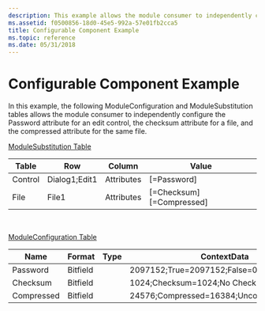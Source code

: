 ```yaml
---
description: This example allows the module consumer to independently configure an edit control, the checksum attribute, and the compressed attribute.
ms.assetid: f0500856-18d0-45e5-992a-57e01fb2cca5
title: Configurable Component Example
ms.topic: reference
ms.date: 05/31/2018
---
```


# Configurable Component Example

In this example, the following ModuleConfiguration and ModuleSubstitution tables allows the module consumer to independently configure the Password attribute for an edit control, the checksum attribute for a file, and the compressed attribute for the same file.

[ModuleSubstitution Table](modulesubstitution-table.md)



| Table   | Row           | Column     | Value                        |
|---------|---------------|------------|------------------------------|
| Control | Dialog1;Edit1 | Attributes | \[=Password\]                |
| File    | File1         | Attributes | \[=Checksum\]\[=Compressed\] |



 

[ModuleConfiguration Table](moduleconfiguration-table.md)



| Name       | Format   | Type | ContextData                              | DefaultValue | Attributes | DisplayName | Description |
|------------|----------|------|------------------------------------------|--------------|------------|-------------|-------------|
| Password   | Bitfield |      | 2097152;True=2097152;False=0             | 0            | 0          |             |             |
| Checksum   | Bitfield |      | 1024;Checksum=1024;No Checksum=0         | 0            | 0          |             |             |
| Compressed | Bitfield |      | 24576;Compressed=16384;Uncompressed=8192 | 8192         | 0          |             |             |



 

 

 



